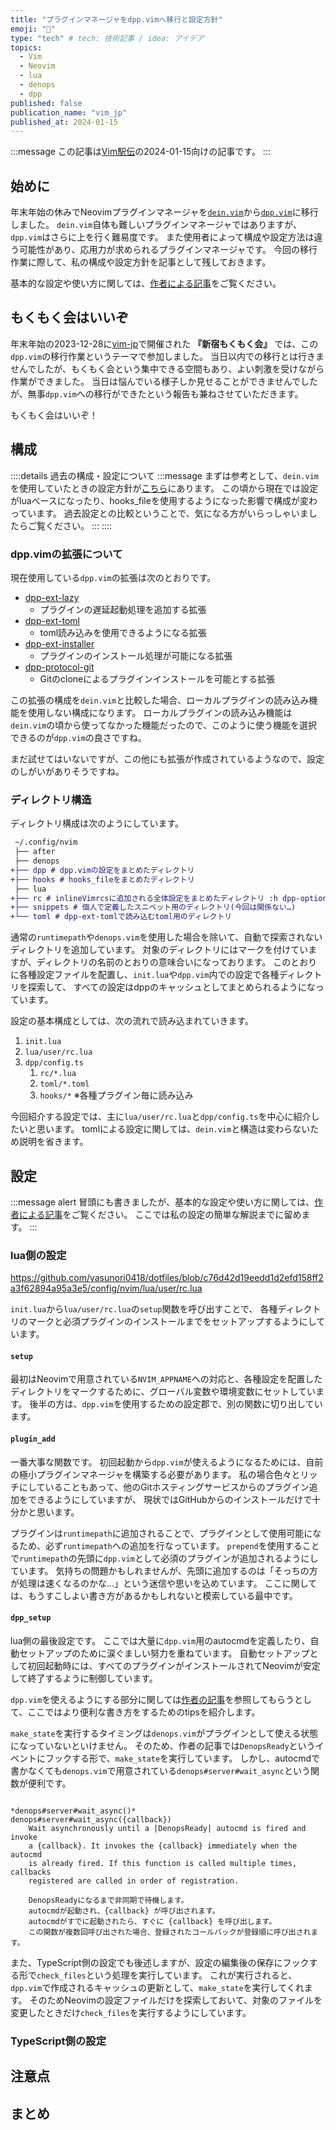 ```yaml
---
title: "プラグインマネージャをdpp.vimへ移行と設定方針"
emoji: "🚀"
type: "tech" # tech: 技術記事 / idea: アイデア
topics: 
  - Vim
  - Neovim
  - lua
  - denops
  - dpp
published: false
publication_name: "vim_jp"
published_at: 2024-01-15
---
```


<!-- textlint-disable -->
:::message
この記事は[Vim駅伝](https://vim-jp.org/ekiden/)の2024-01-15向けの記事です。
:::
<!-- textlint-enable -->

## 始めに

年末年始の休みでNeovimプラグインマネージャを[`dein.vim`][dein]から[`dpp.vim`][dpp]に移行しました。
`dein.vim`自体も難しいプラグインマネージャではありますが、`dpp.vim`はさらに上を行く難易度です。
また使用者によって構成や設定方法は違う可能性があり、応用力が求められるプラグインマネージャです。
今回の移行作業に際して、私の構成や設定方針を記事として残しておきます。

基本的な設定や使い方に関しては、[作者による記事][dpp-article]をご覧ください。

## もくもく会はいいぞ

年末年始の2023-12-28に[vim-jp][vim-jp]で開催された **『新宿もくもく会』** では、この`dpp.vim`の移行作業というテーマで参加しました。
当日以内での移行とは行きませんでしたが、もくもく会という集中できる空間もあり、よい刺激を受けながら作業ができました。
当日は悩んでいる様子しか見せることができませんでしたが、無事`dpp.vim`への移行ができたという報告も兼ねさせていただきます。

もくもく会はいいぞ！

## 構成

<!-- textlint-disable -->

::::details 過去の構成・設定について
:::message
まずは参考として、`dein.vim`を使用していたときの設定方針が[こちら](https://qiita.com/yasunori-kirin0418/items/4ac5fc07041977a8366f)にあります。
この頃から現在では設定がluaベースになったり、hooks_fileを使用するようになった影響で構成が変わっています。
過去設定との比較ということで、気になる方がいらっしゃいましたらご覧ください。
:::
::::

<!-- textlint-enable -->

### dpp.vimの拡張について

現在使用している`dpp.vim`の拡張は次のとおりです。

* [dpp-ext-lazy](https://github.com/Shougo/dpp-ext-lazy)
  * プラグインの遅延起動処理を追加する拡張
* [dpp-ext-toml](https://github.com/Shougo/dpp-ext-toml)
  * toml読み込みを使用できるようになる拡張
* [dpp-ext-installer](https://github.com/Shougo/dpp-ext-installer)
  * プラグインのインストール処理が可能になる拡張
* [dpp-protocol-git](https://github.com/Shougo/dpp-protocol-git)
  * Gitのcloneによるプラグインインストールを可能とする拡張

この拡張の構成を`dein.vim`と比較した場合、ローカルプラグインの読み込み機能を使用しない構成になります。
ローカルプラグインの読み込み機能は`dein.vim`の頃から使ってなかった機能だったので、このように使う機能を選択できるのが`dpp.vim`の良さですね。

まだ試せてはいないですが、この他にも拡張が作成されているようなので、設定のしがいがありそうですね。

### ディレクトリ構造

ディレクトリ構成は次のようにしています。

```diff : directories
 ~/.config/nvim
 ├── after
 ├── denops
+├── dpp # dpp.vimの設定をまとめたディレクトリ
+├── hooks # hooks_fileをまとめたディレクトリ
 ├── lua
+├── rc # inlineVimrcsに追加される全体設定をまとめたディレクトリ :h dpp-option-inlineVimrcs
+├── snippets # 個人で定義したスニペット用のディレクトリ(今回は関係ない…)
+└── toml # dpp-ext-tomlで読み込むtoml用のディレクトリ
```

通常の`runtimepath`や`denops.vim`を使用した場合を除いて、自動で探索されないディレクトリを追加しています。
対象のディレクトリにはマークを付けていますが、ディレクトリの名前のとおりの意味合いになっております。
このとおりに各種設定ファイルを配置し、`init.lua`や`dpp.vim`内での設定で各種ディレクトリを探索して、
すべての設定はdppのキャッシュとしてまとめられるようになっています。

設定の基本構成としては、次の流れで読み込まれていきます。

1. `init.lua`
1. `lua/user/rc.lua`
1. `dpp/config.ts`
    1. `rc/*.lua`
    1. `toml/*.toml`
    1. `hooks/*` ※各種プラグイン毎に読み込み

今回紹介する設定では、主に`lua/user/rc.lua`と`dpp/config.ts`を中心に紹介したいと思います。
tomlによる設定に関しては、`dein.vim`と構造は変わらないため説明を省きます。

## 設定

<!-- textlint-disable -->
:::message alert
冒頭にも書きましたが、基本的な設定や使い方に関しては、[作者による記事][dpp-article]をご覧ください。
ここでは私の設定の簡単な解説までに留めます。
:::
<!-- textlint-enable -->

### lua側の設定

https://github.com/yasunori0418/dotfiles/blob/c76d42d19eedd1d2efd158ff2a3f62894a95a3e5/config/nvim/lua/user/rc.lua

`init.lua`から`lua/user/rc.lua`の`setup`関数を呼び出すことで、
各種ディレクトリのマークと必須プラグインのインストールまでをセットアップするようにしています。

#### `setup`

最初はNeovimで用意されている`NVIM_APPNAME`への対応と、各種設定を配置したディレクトリをマークするために、グローバル変数や環境変数にセットしています。
後半の方は、`dpp.vim`を使用するための設定郡で、別の関数に切り出しています。

#### `plugin_add`

一番大事な関数です。
初回起動から`dpp.vim`が使えるようになるためには、自前の極小プラグインマネージャを構築する必要があります。
私の場合色々とリッチにしていることもあって、他のGitホスティングサービスからのプラグイン追加をできるようにしていますが、
現状ではGitHubからのインストールだけで十分かと思います。

プラグインは`runtimepath`に追加されることで、プラグインとして使用可能になるため、必ず`runtimepath`への追加を行なっています。
`prepend`を使用することで`runtimepath`の先頭に`dpp.vim`として必須のプラグインが追加されるようにしています。
気持ちの問題かもしれませんが、先頭に追加するのは「そっちの方が処理は速くなるのかな…」という迷信や思いを込めています。
ここに関しては、もうすこしよい書き方があるかもしれないと模索している最中です。

#### `dpp_setup`

lua側の最後設定です。
ここでは大量に`dpp.vim`用のautocmdを定義したり、自動セットアップのために涙ぐましい努力を重ねています。
自動セットアップとして初回起動時には、すべてのプラグインがインストールされてNeovimが安定して終了するように制御しています。

`dpp.vim`を使えるようにする部分に関しては[作者の記事][dpp-article]を参照してもらうとして、ここではより便利な書き方をするためのtipsを紹介します。

`make_state`を実行するタイミングは`denops.vim`がプラグインとして使える状態になっていないといけません。
そのため、作者の記事では`DenopsReady`というイベントにフックする形で、`make_state`を実行しています。
しかし、autocmdで書かなくても`denops.vim`で用意されている`denops#server#wait_async`という関数が便利です。

```vimhelp
                                              *denops#server#wait_async()*
denops#server#wait_async({callback})
    Wait asynchronously until a |DenopsReady| autocmd is fired and invoke
    a {callback}. It invokes the {callback} immediately when the autocmd
    is already fired. If this function is called multiple times, callbacks
    registered are called in order of registration.

    DenopsReadyになるまで非同期で待機します。
    autocmdが起動され、{callback} が呼び出されます。
    autocmdがすでに起動されたら、すぐに {callback} を呼び出します。
    この関数が複数回呼び出された場合、登録されたコールバックが登録順に呼び出されます。
```

また、TypeScript側の設定でも後述しますが、設定の編集後の保存にフックする形で`check_files`という処理を実行しています。
これが実行されると、`dpp.vim`で作成されるキャッシュの更新として、`make_state`を実行してくれます。
そのためNeovimの設定ファイルだけを探索しておいて、対象のファイルを変更したときだけ`check_files`を実行するようにしています。

### TypeScript側の設定

## 注意点

## まとめ

<!-- URLリンク集 -->

[dein]: https://github.com/Shougo/dein.vim
[dpp]: https://github.com/Shougo/dpp.vim
[vim-jp]: https://vim-jp.org
[dpp-article]: https://zenn.dev/shougo/articles/dpp-vim-beta
